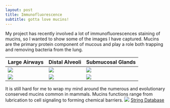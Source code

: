 ```yaml
---
layout: post
title: Immunofluorescence
subtitle: gotta love mucins!
---
```


My project has recently involved a lot of immunofluorescences staining of mucins, so I wanted to show some of the images I have captured. Mucins are the primary protein component of mucous and play a role both trapping and removing bacteria from the lung.


| Large Airways | Distal Alveoli    |Submucosal Glands  |
| -------- | --- | -------- |
|![](https://i.imgur.com/dUpK9Yo.jpg)| ![](https://i.imgur.com/yqqiruW.jpg)| ![](https://i.imgur.com/heXdDyC.jpg)|
|![](https://i.imgur.com/PtcR91l.jpg)|![](https://i.imgur.com/DrG9Jeu.jpg)|![](https://i.imgur.com/pHxJrFh.jpg)

It is still hard for me to wrap my mind around the numerous and evolutionary conserved mucins common in mammals. Mucins functions range from lubrication to cell signaling to forming chemical barriers.
![](https://i.imgur.com/xtWzNr6.png)
[String Database](https://string-db.org/cgi/network.pl?taskId=bON7COoV7REe)